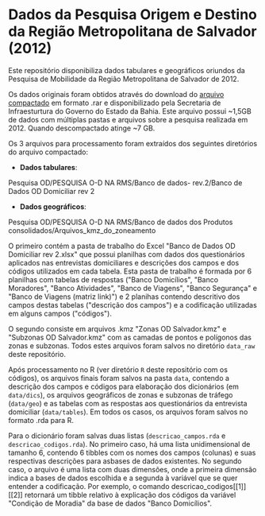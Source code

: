 # Dados da Pesquisa Origem e Destino da Região Metropolitana de Salvador (2012)

Este repositório disponibiliza dados tabulares e geográficos oriundos da Pesquisa de Mobilidade da Região Metropolitana de Salvador de 2012.

Os dados originais foram obtidos através do download do [arquivo compactado](http://sit.infraestrutura.ba.gov.br/docs/download/publicacoes/suplog/Pesquisa_OD.rar) em formato .rar e disponibilizado pela Secretaria de Infraesturtura do Governo do Estado da Bahia. Este arquivo possui \~1,5GB de dados com múltiplas pastas e arquivos sobre a pesquisa realizada em 2012. Quando descompactado atinge \~7 GB.

Os 3 arquivos para processamento foram extraídos dos seguintes diretórios do arquivo compactado:

-   **Dados tabulares**:

Pesquisa OD/PESQUISA O-D NA RMS/Banco de dados- rev.2/Banco de Dados OD Domiciliar rev 2

-   **Dados geográficos**:

Pesquisa OD/PESQUISA O-D NA RMS/Banco de dados dos Produtos consolidados/Arquivos_kmz_do_zoneamento

O primeiro contém a pasta de trabalho do Excel "Banco de Dados OD Domiciliar rev 2.xlsx" que possui planilhas com dados dos questionários aplicados nas entrevistas domiciliares e descrições dos campos e dos códigos utilizados em cada tabela. Esta pasta de trabalho é formada por 6 planilhas com tabelas de respostas ("Banco Domicílios", "Banco Moradores", "Banco Atividades", "Banco de Viagens", "Banco Segurança" e "Banco de Viagens (matriz link)") e 2 planihas contendo descritivo dos campos destas tabelas ("descrição dos campos") e a codificação utilizadas em alguns campos ("códigos").

O segundo consiste em arquivos .kmz "Zonas OD Salvador.kmz" e "Subzonas OD Salvador.kmz" com as camadas de pontos e polígonos das zonas e subzonas. Todos estes arquivos foram salvos no diretório `data_raw` deste repositório.

Após processamento no R (ver diretório `R` deste repositório com os códigos), os arquivos finais foram salvos na pasta `data`, contendo a descrição dos campos e códigos para elaboração dos dicionários (em `data/dics`), os arquivos geográficos de zonas e subzonas de tráfego (`data/geo`) e as tabelas com as respostas aos questionários da entrevista domiciliar (`data/tables`). Em todos os casos, os arquivos foram salvos no formato .rda para R.

Para o dicionário foram salvas duas listas (`descricao_campos.rda` e `descricao_codigos.rda`). No primeiro caso, há uma lista unidimensional de tamanho 6, contendo 6 tibbles com os nomes dos campos (colunas) e suas respectivas descrições para asbases de dados existentes. No segundo caso, o arquivo é uma lista com duas dimensões, onde a primeira dimensão indica a bases de dados escolhida e a segunda à variável que se quer entender a codificação. Por exemplo, o comando descricao_codigos[[1]][[2]] retornará um tibble relativo à explicação dos códigos da variável "Condição de Moradia" da base de dados "Banco Domicílios".
